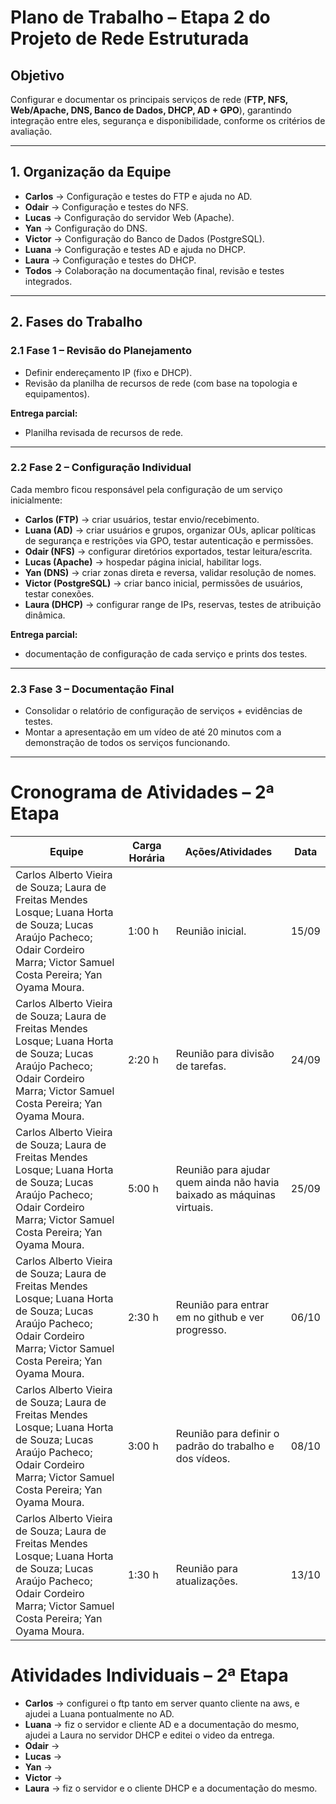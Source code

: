 # Plano de Trabalho – Etapa 2 do Projeto de Rede Estruturada

## Objetivo
Configurar e documentar os principais serviços de rede (**FTP, NFS, Web/Apache, DNS, Banco de Dados, DHCP, AD + GPO**), garantindo integração entre eles, segurança e disponibilidade, conforme os critérios de avaliação.

---

## 1. Organização da Equipe
- **Carlos** → Configuração e testes do FTP e ajuda no AD.  
- **Odair** → Configuração e testes do NFS.  
- **Lucas** → Configuração do servidor Web (Apache).  
- **Yan** → Configuração do DNS.  
- **Victor** → Configuração do Banco de Dados (PostgreSQL).
- **Luana** → Configuração e testes AD e ajuda no DHCP.   
- **Laura** → Configuração e testes do DHCP.  
- **Todos** → Colaboração na documentação final, revisão e testes integrados.  

---

## 2. Fases do Trabalho

### 2.1 Fase 1 – Revisão do Planejamento
- Definir endereçamento IP (fixo e DHCP).  
- Revisão da planilha de recursos de rede (com base na topologia e equipamentos).  

**Entrega parcial:**  
- Planilha revisada de recursos de rede.

---

### 2.2 Fase 2 – Configuração Individual
Cada membro ficou responsável pela configuração de um serviço inicialmente:  

- **Carlos (FTP)** → criar usuários, testar envio/recebimento.  
- **Luana (AD)** → criar usuários e grupos, organizar OUs, aplicar políticas de segurança e restrições via GPO, testar autenticação e permissões.  
- **Odair (NFS)** → configurar diretórios exportados, testar leitura/escrita.  
- **Lucas (Apache)** → hospedar página inicial, habilitar logs.  
- **Yan (DNS)** → criar zonas direta e reversa, validar resolução de nomes.  
- **Victor (PostgreSQL)** → criar banco inicial, permissões de usuários, testar conexões.  
- **Laura (DHCP)** → configurar range de IPs, reservas, testes de atribuição dinâmica.  

**Entrega parcial:**  
- documentação de configuração de cada serviço e prints dos testes.

---

### 2.3 Fase 3 – Documentação Final
- Consolidar o relatório de configuração de serviços + evidências de testes.  
- Montar a apresentação em um vídeo de até 20 minutos com a demonstração de todos os serviços funcionando.

---

# Cronograma de Atividades – 2ª Etapa

| Equipe | Carga Horária | Ações/Atividades | Data |
|--------|---------------|-----------------|------|
| Carlos Alberto Vieira de Souza; Laura de Freitas Mendes Losque; Luana Horta de Souza; Lucas Araújo Pacheco; Odair Cordeiro Marra; Victor Samuel Costa Pereira; Yan Oyama Moura. | 1:00 h | Reunião inicial. | 15/09 |
| Carlos Alberto Vieira de Souza; Laura de Freitas Mendes Losque; Luana Horta de Souza; Lucas Araújo Pacheco; Odair Cordeiro Marra; Victor Samuel Costa Pereira; Yan Oyama Moura. | 2:20 h | Reunião para divisão de tarefas. | 24/09 |
| Carlos Alberto Vieira de Souza; Laura de Freitas Mendes Losque; Luana Horta de Souza; Lucas Araújo Pacheco; Odair Cordeiro Marra; Victor Samuel Costa Pereira; Yan Oyama Moura. | 5:00 h | Reunião para ajudar quem ainda não havia baixado as máquinas virtuais. | 25/09 |
| Carlos Alberto Vieira de Souza; Laura de Freitas Mendes Losque; Luana Horta de Souza; Lucas Araújo Pacheco; Odair Cordeiro Marra; Victor Samuel Costa Pereira; Yan Oyama Moura. | 2:30 h | Reunião para entrar em no github e ver progresso. | 06/10 |
| Carlos Alberto Vieira de Souza; Laura de Freitas Mendes Losque; Luana Horta de Souza; Lucas Araújo Pacheco; Odair Cordeiro Marra; Victor Samuel Costa Pereira; Yan Oyama Moura. | 3:00 h | Reunião para definir o padrão do trabalho e dos vídeos. | 08/10 |
| Carlos Alberto Vieira de Souza; Laura de Freitas Mendes Losque; Luana Horta de Souza; Lucas Araújo Pacheco; Odair Cordeiro Marra; Victor Samuel Costa Pereira; Yan Oyama Moura. | 1:30 h | Reunião para atualizações. | 13/10 |


# Atividades Individuais – 2ª Etapa

- **Carlos** → configurei o ftp tanto em server quanto cliente na aws, e ajudei a Luana pontualmente no AD.
- **Luana** → fiz o servidor e cliente AD e a documentação do mesmo, ajudei a Laura no servidor DHCP e editei o video da entrega.
- **Odair** →   
- **Lucas** →  
- **Yan** →   
- **Victor** →  
- **Laura** → fiz o servidor e o cliente DHCP e a documentação do mesmo. 
